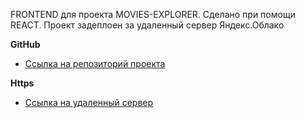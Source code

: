 FRONTEND для проекта MOVIES-EXPLORER. Сделано при помощи REACT.
Проект задеплоен за удаленный сервер Яндекс.Облако

**GitHub**

* [Ссылка на репозиторий проекта](https://github.com/AgeNtX477/movies-explorer-frontend/)

**Https**

* [Ссылка на удаленный сервер](https://agentx.explorer.nomoredomains.club)
